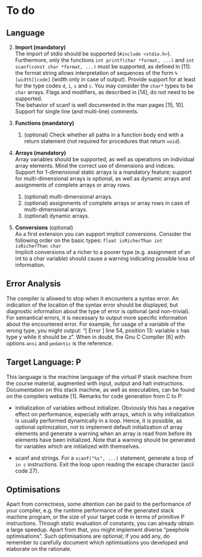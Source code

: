 # To do

## Language

2. **Import (mandatory)**  
The import of stdio should be supported (`#include <stdio.h>`).  
Furthermore, only the functions `int printf(char *format, ...)` and `int scanf(const char *format, ...)` must be supported, as defined in \[11]: the format string allows interpretation of sequences of the form `%[width][code]` (width only in case of output). Provide support for at least for the type codes `d`, `i`, `s` and `c`. You may consider the `char*` types to be `char` arrays. Flags and modifiers, as described in [14], do not need to be supported.  
The behavior of scanf is well documented in the man pages [15, 10].
Support for single line (and multi-line) comments.

6. **Functions (mandatory)**  
    1. (optional) Check whether all paths in a function body end with a return statement (not required for procedures that return `void`).

7. **Arrays (mandatory)**  
Array variables should be supported, as well as operations on individual array elements. Mind the correct use of dimensions and indices. Support for 1-dimensional static arrays is a mandatory feature; support for multi-dimensional arrays is optional, as well as dynamic arrays and assignments of complete arrays or array rows.
    1. (optional) multi-dimensional arrays.
    1. (optional) assignments of complete arrays or array rows in case of multi-dimensional arrays.
    1. (optional) dynamic arrays.
  
8. **Conversions** (optional)  
As a first extension you can support implicit conversions. Consider the following order on the basic types: `float isRicherThan int isRicherThan char`  
Implicit conversions of a richer to a poorer type (e.g. assignment of an int to a char variable) should cause a warning indicating possible loss of information.


## Error Analysis

The compiler is allowed to stop when it encounters a syntax error. An indication of the location of the syntax error should be displayed, but diagnostic information about the type of error is optional (and non-trivial). For semantical errors, it is necessary to output more specific information about the encountered error. For example, for usage of a variable of the wrong type, you might output: “[ Error ] line 54, position 13: variable x has type y while it should be z”. When in doubt, the Gnu C Compiler [6] with options `ansi` and `pedantic` is the reference.


## Target Language: P

This language is the machine language of the virtual P stack machine from the course material, augmented with input, output and halt instructions. Documentation on this stack machine, as well as executables, can be found on the compilers website [1]. Remarks for code generation from C to P:

* Initialization of variables without initializer. Obviously this has a negative effect on performance, especially with arrays, which is why initialization is usually performed dynamically in a loop. Hence, it is possible, as optional optimization, not to implement default initialization of array elements and generate a warning when an array is read from before its elements have been initialized. Note that a warning should be generated for variables which are initialized with themselves.

* scanf and strings. For a `scanf("%s", ...)` statement, generate a loop of `in c` instructions. Exit the loop upon reading the escape character (ascii code 27). 


## Optimisations

Apart from correctness, some attention can be paid to the performance of your compiler, e.g. the runtime performance of the generated stack machine program, or the size of your target code in terms of primitive P instructions. Through static evaluation of constants, you can already obtain a large speedup. Apart from that, you might implement diverse “peephole optimisations”. Such optimisations are optional; if you add any, do remember to carefully document which optimisations you developed and elaborate on the rationale.
